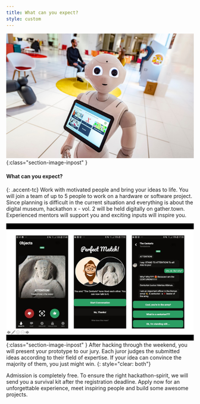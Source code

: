 ```yaml
---
title: What can you expect?
style: custom
---
```


![Dr. Johannes Bernhardt](/assets/images/about/pepper.jpg){:class="section-image-inpost" }
#### What can you expect?
{: .accent-tc}
Work with motivated people and bring your ideas to life. You will join a team of up to 5 people to work on a hardware or software project. Since planning is difficult in the current situation and everything is about the digital museum, hackathon x - vol. 2 will be held digitally on gather.town. Experienced mentors will support you and exciting inputs will inspire you.


![Dr. Johannes Bernhardt](/assets/images/about/ping.jpg){:class="section-image-inpost" }
After hacking through the weekend, you will present your prototype to our jury. Each juror judges the submitted ideas according to their field of expertise. If your idea can convince the majority of them, you just might win.
{: style="clear: both"}

Admission is completely free. To ensure the right hackathon-spirit, we will send you a survival kit after the registration deadline. Apply now for an unforgettable experience, meet inspiring people and build some awesome projects.

